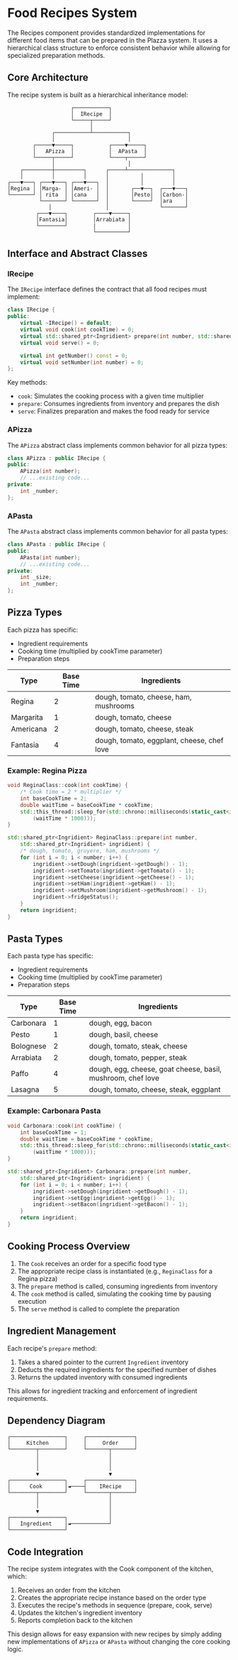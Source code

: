 # Food Recipes System

The Recipes component provides standardized implementations for different food items that can be prepared in the Plazza system. It uses a hierarchical class structure to enforce consistent behavior while allowing for specialized preparation methods.

## Core Architecture

The recipe system is built as a hierarchical inheritance model:

```
                    ┌───────────┐
                    │  IRecipe  │
                    └─────┬─────┘
                          │
              ┌───────────┴───────────┐
              │                       │
        ┌─────▼─────┐           ┌────▼─────┐
        │   APizza  │           │  APasta  │
        └─────┬─────┘           └────┬─────┘
              │                       │
    ┌─────────┼─────────┐      ┌─────┴──────────────┐
    │         │         │      │          │         │
┌───▼───┐ ┌───▼───┐ ┌───▼───┐  │          │         │
│Regina │ │Marga- │ │Ameri- │  │       ┌──▼──┐  ┌───▼───┐
└───────┘ │ rita  │ │cana   │  │       │Pesto│  │Carbon-│
          └───────┘ └───────┘  │       └─────┘  │ara    │
             │                 │                └───────┘
         ┌───▼────┐        ┌────▼─────┐
         │Fantasia│        │Arrabiata │
         └────────┘        |          │
                           └──────────┘
```

## Interface and Abstract Classes

### IRecipe

The `IRecipe` interface defines the contract that all food recipes must implement:

```cpp
class IRecipe {
public:
    virtual ~IRecipe() = default;
    virtual void cook(int cookTime) = 0;
    virtual std::shared_ptr<Ingridient> prepare(int number, std::shared_ptr<Ingridient> ingridient) = 0;
    virtual void serve() = 0;

    virtual int getNumber() const = 0;
    virtual void setNumber(int number) = 0;
};
```

Key methods:
- `cook`: Simulates the cooking process with a given time multiplier
- `prepare`: Consumes ingredients from inventory and prepares the dish
- `serve`: Finalizes preparation and makes the food ready for service

### APizza

The `APizza` abstract class implements common behavior for all pizza types:

```cpp
class APizza : public IRecipe {
public:
    APizza(int number);
    // ...existing code...
private:
    int _number;
};
```

### APasta

The `APasta` abstract class implements common behavior for all pasta types:

```cpp
class APasta : public IRecipe {
public:
    APasta(int number);
    // ...existing code...
private:
    int _size;
    int _number;
};
```

## Pizza Types

Each pizza has specific:
- Ingredient requirements
- Cooking time (multiplied by cookTime parameter)
- Preparation steps

| Type | Base Time | Ingredients |
|------|-----------|-------------|
| Regina | 2 | dough, tomato, cheese, ham, mushrooms |
| Margarita | 1 | dough, tomato, cheese |
| Americana | 2 | dough, tomato, cheese, steak |
| Fantasia | 4 | dough, tomato, eggplant, cheese, chef love |

### Example: Regina Pizza

```cpp
void ReginaClass::cook(int cookTime) {
    /* Cook time = 2 * multiplier */
    int baseCookTime = 2;
    double waitTime = baseCookTime * cookTime;
    std::this_thread::sleep_for(std::chrono::milliseconds(static_cast<int>
        (waitTime * 1000)));
}

std::shared_ptr<Ingridient> ReginaClass::prepare(int number,
    std::shared_ptr<Ingridient> ingridient) {
    /* dough, tomato, gruyere, ham, mushrooms */
    for (int i = 0; i < number; i++) {
        ingridient->setDough(ingridient->getDough() - 1);
        ingridient->setTomato(ingridient->getTomato() - 1);
        ingridient->setCheese(ingridient->getCheese() - 1);
        ingridient->setHam(ingridient->getHam() - 1);
        ingridient->setMushroom(ingridient->getMushroom() - 1);
        ingridient->fridgeStatus();
    }
    return ingridient;
}
```

## Pasta Types

Each pasta type has specific:
- Ingredient requirements
- Cooking time (multiplied by cookTime parameter)
- Preparation steps

| Type | Base Time | Ingredients |
|------|-----------|-------------|
| Carbonara | 1 | dough, egg, bacon |
| Pesto | 1 | dough, basil, cheese |
| Bolognese | 2 | dough, tomato, steak, cheese |
| Arrabiata | 2 | dough, tomato, pepper, steak |
| Paffo | 4 | dough, egg, cheese, goat cheese, basil, mushroom, chef love |
| Lasagna | 5 | dough, tomato, cheese, steak, eggplant |

### Example: Carbonara Pasta

```cpp
void Carbonara::cook(int cookTime) {
    int baseCookTime = 1;
    double waitTime = baseCookTime * cookTime;
    std::this_thread::sleep_for(std::chrono::milliseconds(static_cast<int>
        (waitTime * 1000)));
}

std::shared_ptr<Ingridient> Carbonara::prepare(int number,
    std::shared_ptr<Ingridient> ingridient) {
    for (int i = 0; i < number; i++) {
        ingridient->setDough(ingridient->getDough() - 1);
        ingridient->setEgg(ingridient->getEgg() - 1);
        ingridient->setBacon(ingridient->getBacon() - 1);
    }
    return ingridient;
}
```

## Cooking Process Overview

1. The `Cook` receives an order for a specific food type
2. The appropriate recipe class is instantiated (e.g., `ReginaClass` for a Regina pizza)
3. The `prepare` method is called, consuming ingredients from inventory
4. The `cook` method is called, simulating the cooking time by pausing execution
5. The `serve` method is called to complete the preparation

## Ingredient Management

Each recipe's `prepare` method:
1. Takes a shared pointer to the current `Ingredient` inventory
2. Deducts the required ingredients for the specified number of dishes
3. Returns the updated inventory with consumed ingredients

This allows for ingredient tracking and enforcement of ingredient requirements.

## Dependency Diagram

```
┌─────────────────┐     ┌───────────────┐
│     Kitchen     │     │     Order     │
└────────┬────────┘     └───────┬───────┘
         │                      │
         │                      │
         │                      │
         ▼                      ▼
┌─────────────────┐     ┌───────────────┐
│      Cook       │◄────┤    IRecipe    │
└────────┬────────┘     └───────┬───────┘
         │                      │
         │                      │
         ▼                      │
┌─────────────────┐             │
│   Ingredient    │◄────────────┘
└─────────────────┘
```

## Code Integration

The recipe system integrates with the Cook component of the kitchen, which:

1. Receives an order from the kitchen
2. Creates the appropriate recipe instance based on the order type
3. Executes the recipe's methods in sequence (prepare, cook, serve)
4. Updates the kitchen's ingredient inventory
5. Reports completion back to the kitchen

This design allows for easy expansion with new recipes by simply adding new implementations of `APizza` or `APasta` without changing the core cooking logic.
